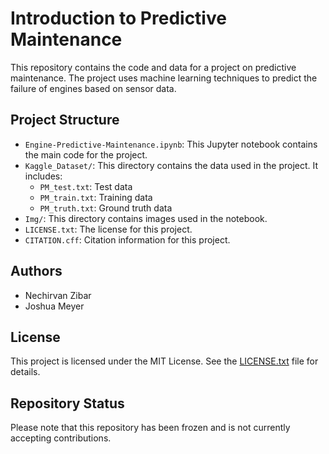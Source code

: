 # Introduction to Predictive Maintenance

This repository contains the code and data for a project on predictive maintenance. The project uses machine learning techniques to predict the failure of engines based on sensor data.

## Project Structure

- `Engine-Predictive-Maintenance.ipynb`: This Jupyter notebook contains the main code for the project.
- `Kaggle_Dataset/`: This directory contains the data used in the project. It includes:
  - `PM_test.txt`: Test data
  - `PM_train.txt`: Training data
  - `PM_truth.txt`: Ground truth data
- `Img/`: This directory contains images used in the notebook.
- `LICENSE.txt`: The license for this project.
- `CITATION.cff`: Citation information for this project.

## Authors

- Nechirvan Zibar
- Joshua Meyer
## License

This project is licensed under the MIT License. See the [LICENSE.txt](LICENSE.txt) file for details.

## Repository Status

Please note that this repository has been frozen and is not currently accepting contributions.